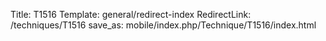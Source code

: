 Title: T1516
Template: general/redirect-index
RedirectLink: /techniques/T1516
save_as: mobile/index.php/Technique/T1516/index.html